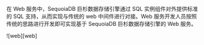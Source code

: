 
在 Web 服务中，SequoiaDB 巨杉数据存储引擎通过 SQL 实例组件对外提供标准的 SQL 支持，从而实现与传统的 web 中间件进行对接。Web 服务开发人员按照传统的思路进行开发即可实现基于 SequoiaDB 巨杉数据存储引擎的 Web 服务。

![web][web]  


[^_^]:
     本文使用的所有引用及链接
[web]:images/Manual/Webserverapp/web.png